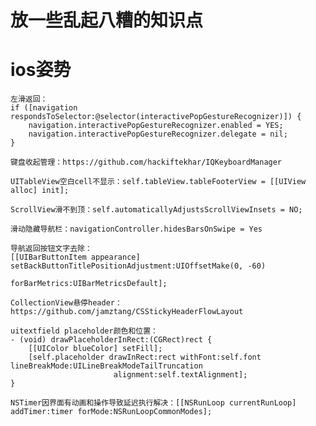 # 放一些乱起八糟的知识点

ios姿势
====

	左滑返回：
	if ([navigation respondsToSelector:@selector(interactivePopGestureRecognizer)]) {
		navigation.interactivePopGestureRecognizer.enabled = YES;
		navigation.interactivePopGestureRecognizer.delegate = nil;
    }

	键盘收起管理：https://github.com/hackiftekhar/IQKeyboardManager

	UITableView空白cell不显示：self.tableView.tableFooterView = [[UIView alloc] init];
	
	ScrollView滑不到顶：self.automaticallyAdjustsScrollViewInsets = NO;  
	
	滑动隐藏导航栏：navigationController.hidesBarsOnSwipe = Yes
	
	导航返回按钮文字去除：
	[[UIBarButtonItem appearance] setBackButtonTitlePositionAdjustment:UIOffsetMake(0, -60)
														 forBarMetrics:UIBarMetricsDefault];
														 
	CollectionView悬停header：https://github.com/jamztang/CSStickyHeaderFlowLayout
	
	uitextfield placeholder颜色和位置：
	- (void) drawPlaceholderInRect:(CGRect)rect {  
    	[[UIColor blueColor] setFill];  
    	[self.placeholder drawInRect:rect withFont:self.font lineBreakMode:UILineBreakModeTailTruncation 
    				   	   alignment:self.textAlignment];  
	}  

	NSTimer因界面有动画和操作导致延迟执行解决：[[NSRunLoop currentRunLoop] addTimer:timer forMode:NSRunLoopCommonModes];
